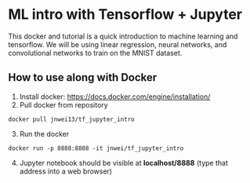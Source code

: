 # ML intro with Tensorflow + Jupyter

This docker and tutorial is a quick introduction to machine learning and tensorflow. We will be using linear regression, neural networks, and convolutional networks to train on the MNIST dataset.

## How to use along with Docker

1. Install docker: <https://docs.docker.com/engine/installation/>
2. Pull docker from repository

  ```
  docker pull jnwei13/tf_jupyter_intro
  ```

3. Run the docker 

  ```
  docker run -p 8888:8888 -it jnwei/tf_jupyter_intro
  ```

4. Jupyter notebook should be visible at **localhost/8888** (type that address into a web browser)
